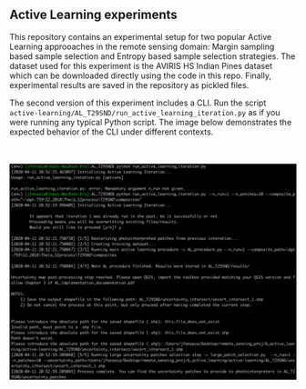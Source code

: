 ## Active Learning experiments
This repository contains an experimental setup for two popular Active Learning approoaches in the remote sensing domain: Margin sampling based sample selection and Entropy based sample selection strategies. The dataset used for this experiment is the AVIRIS HS Indian Pines dataset which can be downloaded directly using the code in this repo. Finally, experimental results are saved in the repository as pickled files.

The second version of this experiment includes a CLI. Run the script `active-learning/AL_T29SND/run_active_learning_iteration.py` as if you were running any typical Python script. The image below demonstrates the expected behavior of the CLI under different contexts.

<br/><br/><img src='/images/cli.png' class='align-center'>
